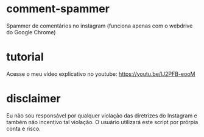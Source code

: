 # comment-spammer
Spammer de comentários no instagram (funciona apenas com o webdrive do Google Chrome)

# tutorial
Acesse o meu vídeo explicativo no youtube: https://youtu.be/lJ2PFB-eooM

# disclaimer
Eu não sou responsável por qualquer violação das diretrizes do Instagram e também não incentivo tal violação. O usuário utilizará este script por prórpia conta e risco.

